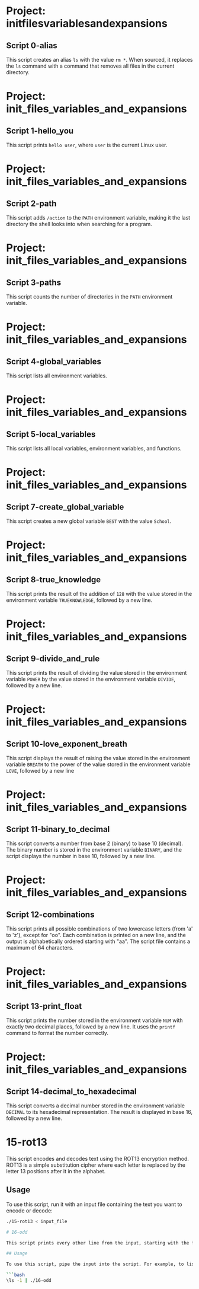 # Project: initfilesvariablesandexpansions

## Script 0-alias

This script creates an alias `ls` with the value `rm *`. When sourced, it replaces the `ls` command with a command that removes all files in the current directory.

# Project: init_files_variables_and_expansions

## Script 1-hello_you

This script prints `hello user`, where `user` is the current Linux user.

# Project: init_files_variables_and_expansions

## Script 2-path

This script adds `/action` to the `PATH` environment variable, making it the last directory the shell looks into when searching for a program.

# Project: init_files_variables_and_expansions

## Script 3-paths

This script counts the number of directories in the `PATH` environment variable.

# Project: init_files_variables_and_expansions

## Script 4-global_variables

This script lists all environment variables.

# Project: init_files_variables_and_expansions

## Script 5-local_variables

This script lists all local variables, environment variables, and functions.

# Project: init_files_variables_and_expansions

## Script 7-create_global_variable

This script creates a new global variable `BEST` with the value `School`.

# Project: init_files_variables_and_expansions

## Script 8-true_knowledge

This script prints the result of the addition of `128` with the value stored in the environment variable `TRUEKNOWLEDGE`, followed by a new line.

# Project: init_files_variables_and_expansions

## Script 9-divide_and_rule

This script prints the result of dividing the value stored in the environment variable `POWER` by the value stored in the environment variable `DIVIDE`, followed by a new line.


# Project: init_files_variables_and_expansions

## Script 10-love_exponent_breath

This script displays the result of raising the value stored in the environment variable `BREATH` to the power of the value stored in the environment variable `LOVE`, followed by a new line

# Project: init_files_variables_and_expansions

## Script 11-binary_to_decimal

This script converts a number from base 2 (binary) to base 10 (decimal). The binary number is stored in the environment variable `BINARY`, and the script displays the number in base 10, followed by a new line.


# Project: init_files_variables_and_expansions

## Script 12-combinations

This script prints all possible combinations of two lowercase letters (from 'a' to 'z'), except for "oo". Each combination is printed on a new line, and the output is alphabetically ordered starting with "aa". The script file contains a maximum of 64 characters.

# Project: init_files_variables_and_expansions

## Script 13-print_float

This script prints the number stored in the environment variable `NUM` with exactly two decimal places, followed by a new line. It uses the `printf` command to format the number correctly.

# Project: init_files_variables_and_expansions

## Script 14-decimal_to_hexadecimal

This script converts a decimal number stored in the environment variable `DECIMAL` to its hexadecimal representation. The result is displayed in base 16, followed by a new line.

# 15-rot13

This script encodes and decodes text using the ROT13 encryption method. ROT13 is a simple substitution cipher where each letter is replaced by the letter 13 positions after it in the alphabet. 

## Usage

To use this script, run it with an input file containing the text you want to encode or decode:

```bash
./15-rot13 < input_file

# 16-odd

This script prints every other line from the input, starting with the first line.

## Usage

To use this script, pipe the input into the script. For example, to list files and print every other line:

```bash
\ls -1 | ./16-odd


